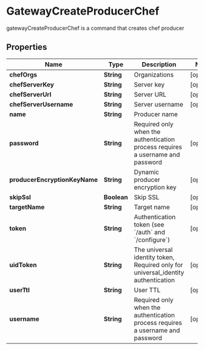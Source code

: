 

# GatewayCreateProducerChef

gatewayCreateProducerChef is a command that creates chef producer
## Properties

Name | Type | Description | Notes
------------ | ------------- | ------------- | -------------
**chefOrgs** | **String** | Organizations |  [optional]
**chefServerKey** | **String** | Server key |  [optional]
**chefServerUrl** | **String** | Server URL |  [optional]
**chefServerUsername** | **String** | Server username |  [optional]
**name** | **String** | Producer name | 
**password** | **String** | Required only when the authentication process requires a username and password |  [optional]
**producerEncryptionKeyName** | **String** | Dynamic producer encryption key |  [optional]
**skipSsl** | **Boolean** | Skip SSL |  [optional]
**targetName** | **String** | Target name |  [optional]
**token** | **String** | Authentication token (see &#x60;/auth&#x60; and &#x60;/configure&#x60;) |  [optional]
**uidToken** | **String** | The universal identity token, Required only for universal_identity authentication |  [optional]
**userTtl** | **String** | User TTL |  [optional]
**username** | **String** | Required only when the authentication process requires a username and password |  [optional]



